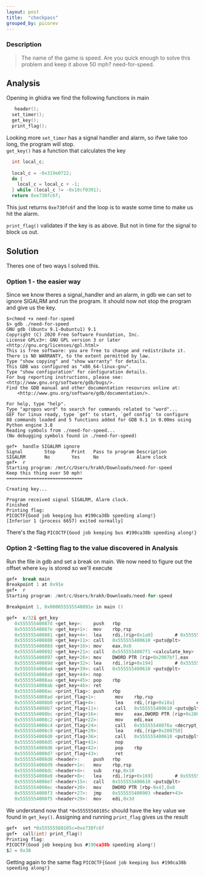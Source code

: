 ```yaml
---
layout: post
title:  "checkpass"
grouped_by: picorev
---
```


### Description
> The name of the game is speed. Are you quick enough to solve this problem and keep it above 50 mph? need-for-speed.

## Analysis

Opening in ghidra we find the following functions in main
```c
   header();
  set_timer();
  get_key();
  print_flag();

```
Looking more `set_timer` has a signal handler and alarm, so ifwe take too long, the program will stop.  
`get_key()` has a function that calculates the key

```c
  int local_c;
  
  local_c = -0x319e0722;
  do {
    local_c = local_c + -1;
  } while (local_c != -0x18cf0391);
  return 0xe730fc6f;
```
This just returns `0xe730fc6f` and the loop is to waste some time to make us hit the alarm.  

`print_flag()` validates if the key is as above. But not in time for the signal to block us out.



## Solution

Theres one of two ways I solved this. 

### Option 1 - the easier way

Since we know theres a signal_handler and an alarm, in gdb we can set to ignore SIGALRM and run the program. It should now not stop the program and give us the key.

```
$>chmod +x need-for-speed                                                                                                                                                                                                                                           
$> gdb ./need-for-speed                                                                                                                                                                                                                                              
GNU gdb (Ubuntu 9.1-0ubuntu1) 9.1
Copyright (C) 2020 Free Software Foundation, Inc.
License GPLv3+: GNU GPL version 3 or later <http://gnu.org/licenses/gpl.html>
This is free software: you are free to change and redistribute it.
There is NO WARRANTY, to the extent permitted by law.
Type "show copying" and "show warranty" for details.
This GDB was configured as "x86_64-linux-gnu".
Type "show configuration" for configuration details.
For bug reporting instructions, please see:
<http://www.gnu.org/software/gdb/bugs/>.
Find the GDB manual and other documentation resources online at:
    <http://www.gnu.org/software/gdb/documentation/>.

For help, type "help".
Type "apropos word" to search for commands related to "word"...
GEF for linux ready, type `gef' to start, `gef config' to configure
88 commands loaded and 5 functions added for GDB 9.1 in 0.00ms using Python engine 3.8
Reading symbols from ./need-for-speed...
(No debugging symbols found in ./need-for-speed)

gef➤  handle SIGALRM ignore
Signal        Stop      Print   Pass to program Description
SIGALRM       No        Yes     No              Alarm clock
gef➤  r
Starting program: /mnt/c/Users/hrakh/Downloads/need-for-speed
Keep this thing over 50 mph!
============================

Creating key...

Program received signal SIGALRM, Alarm clock.
Finished
Printing flag:
PICOCTF{Good job keeping bus #190ca38b speeding along!}
[Inferior 1 (process 6657) exited normally]
```

There's the flag `PICOCTF{Good job keeping bus #190ca38b speeding along!}`  

### Option 2 -Setting flag to the value discovered in Analysis

Run the file in gdb and set a break on main. We now need to figure out the offset where `key` is stored so we'll execute 

```c
gef➤  break main
Breakpoint 1 at 0x91e
gef➤  r
Starting program: /mnt/c/Users/hrakh/Downloads/need-for-speed

Breakpoint 1, 0x000055555540091e in main ()

gef➤  x/32i get_key
   0x55555540087d <get_key>:    push   rbp
   0x55555540087e <get_key+1>:  mov    rbp,rsp
   0x555555400881 <get_key+4>:  lea    rdi,[rip+0x1a0]        # 0x555555400a28
   0x555555400888 <get_key+11>: call   0x555555400610 <puts@plt>
   0x55555540088d <get_key+16>: mov    eax,0x0
   0x555555400892 <get_key+21>: call   0x5555554007f1 <calculate_key>
   0x555555400897 <get_key+26>: mov    DWORD PTR [rip+0x2007bf],eax        # 0x55555560105c <key>
   0x55555540089d <get_key+32>: lea    rdi,[rip+0x194]        # 0x555555400a38
   0x5555554008a4 <get_key+39>: call   0x555555400610 <puts@plt>
   0x5555554008a9 <get_key+44>: nop
   0x5555554008aa <get_key+45>: pop    rbp
   0x5555554008ab <get_key+46>: ret
   0x5555554008ac <print_flag>: push   rbp
   0x5555554008ad <print_flag+1>:       mov    rbp,rsp
   0x5555554008b0 <print_flag+4>:       lea    rdi,[rip+0x18a]        # 0x555555400a41
   0x5555554008b7 <print_flag+11>:      call   0x555555400610 <puts@plt>
   0x5555554008bc <print_flag+16>:      mov    eax,DWORD PTR [rip+0x20079a]        # 0x55555560105c <key>
   0x5555554008c2 <print_flag+22>:      mov    edi,eax
   0x5555554008c4 <print_flag+24>:      call   0x55555540076a <decrypt_flag>
   0x5555554008c9 <print_flag+29>:      lea    rdi,[rip+0x200750]        # 0x555555601020 <flag>
   0x5555554008d0 <print_flag+36>:      call   0x555555400610 <puts@plt>
   0x5555554008d5 <print_flag+41>:      nop
   0x5555554008d6 <print_flag+42>:      pop    rbp
   0x5555554008d7 <print_flag+43>:      ret
   0x5555554008d8 <header>:     push   rbp
   0x5555554008d9 <header+1>:   mov    rbp,rsp
   0x5555554008dc <header+4>:   sub    rsp,0x10
   0x5555554008e0 <header+8>:   lea    rdi,[rip+0x169]        # 0x555555400a50 <title>
   0x5555554008e7 <header+15>:  call   0x555555400610 <puts@plt>
   0x5555554008ec <header+20>:  mov    DWORD PTR [rbp-0x4],0x0
   0x5555554008f3 <header+27>:  jmp    0x555555400903 <header+43>
   0x5555554008f5 <header+29>:  mov    edi,0x3d

```

We understand now that `*0x55555560105c` should have the key value we found in `get_key()`. Assigning and running `print_flag` gives us the result

```c
gef➤  set *0x55555560105c=0xe730fc6f
gef➤  call(int) print_flag()
Printing flag:
PICOCTF{Good job keeping bus #190ca38b speeding along!}
$2 = 0x38
```
Getting again to the same flag `PICOCTF{Good job keeping bus #190ca38b speeding along!}`